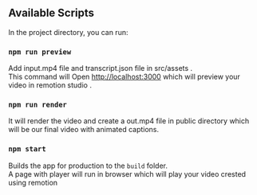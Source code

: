 ## Available Scripts

In the project directory, you can run:

### `npm run preview`

Add input.mp4 file and transcript.json file in src/assets .\
This command will Open [http://localhost:3000](http://localhost:3000) which will preview your video in remotion studio .



### `npm run render`

It will render the video and create a out.mp4 file in public directory which will be our final video with animated captions.
### `npm start`

Builds the app for production to the `build` folder.\
A page with player will run in browser which will play your video crested using remotion
